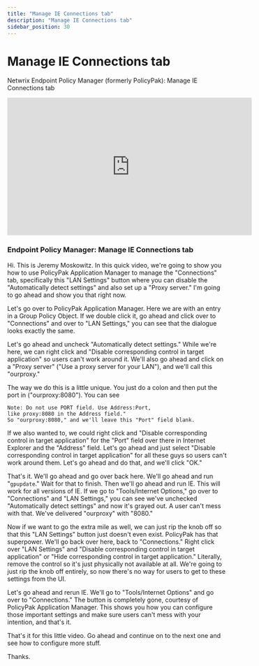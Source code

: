 ```yaml
---
title: "Manage IE Connections tab"
description: "Manage IE Connections tab"
sidebar_position: 30
---
```

# Manage IE Connections tab

Netwrix Endpoint Policy Manager (formerly PolicyPak): Manage IE Connections tab

<iframe width="560" height="315" src="https://www.youtube.com/embed/dtuO2oFNiZ0?si=VK98Pyv_dnkiEnYX" title="YouTube video player" frameborder="0" allow="accelerometer; autoplay; clipboard-write; encrypted-media; gyroscope; picture-in-picture; web-share" referrerpolicy="strict-origin-when-cross-origin" allowfullscreen></iframe>

### Endpoint Policy Manager: Manage IE Connections tab

Hi. This is Jeremy Moskowitz. In this quick video, we're going to show you how to use PolicyPak
Application Manager to manage the "Connections" tab, specifically this "LAN Settings" button where
you can disable the "Automatically detect settings" and also set up a "Proxy server." I'm going to
go ahead and show you that right now.

Let's go over to PolicyPak Application Manager. Here we are with an entry in a Group Policy Object.
If we double click it, go ahead and click over to "Connections" and over to "LAN Settings," you can
see that the dialogue looks exactly the same.

Let's go ahead and uncheck "Automatically detect settings." While we're here, we can right click and
"Disable corresponding control in target application" so users can't work around it. We'll also go
ahead and click on a "Proxy server" ("Use a proxy server for your LAN"), and we'll call this
"ourproxy."

The way we do this is a little unique. You just do a colon and then put the port in
("ourproxy:8080"). You can see

```
Note: Do not use PORT field. Use Address:Port, 
like proxy:8080 in the Address field." 
So "ourproxy:8080," and we'll leave this "Port" field blank.
```

If we also wanted to, we could right click and "Disable corresponding control in target application"
for the "Port" field over there in Internet Explorer and the "Address" field. Let's go ahead and
just select "Disable corresponding control in target application" for all these guys so users can't
work around them. Let's go ahead and do that, and we'll click "OK."

That's it. We'll go ahead and go over back here. We'll go ahead and run "`gpupdate`." Wait for that
to finish. Then we'll go ahead and run IE. This will work for all versions of IE. If we go to
"Tools/Internet Options," go over to "Connections" and "LAN Settings," you can see we've unchecked
"Automatically detect settings" and now it's grayed out. A user can't mess with that. We've
delivered "ourproxy" with "8080."

Now if we want to go the extra mile as well, we can just rip the knob off so that this "LAN
Settings" button just doesn't even exist. PolicyPak has that superpower. We'll go back over here,
back to "Connections." Right click over "LAN Settings" and "Disable corresponding control in target
application" or "Hide corresponding control in target application." Literally, remove the control so
it's just physically not available at all. We're going to just rip the knob off entirely, so now
there's no way for users to get to these settings from the UI.

Let's go ahead and rerun IE. We'll go to "Tools/Internet Options" and go over to "Connections." The
button is completely gone, courtesy of PolicyPak Application Manager. This shows you how you can
configure those important settings and make sure users can't mess with your intention, and that's
it.

That's it for this little video. Go ahead and continue on to the next one and see how to configure
more stuff.

Thanks.

